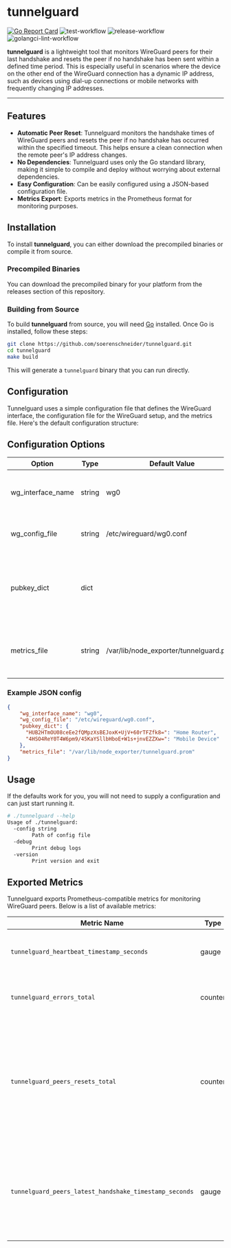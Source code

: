 # tunnelguard

[![Go Report Card](https://goreportcard.com/badge/github.com/soerenschneider/tunnelguard)](https://goreportcard.com/report/github.com/soerenschneider/tunnelguard)
![test-workflow](https://github.com/soerenschneider/tunnelguard/actions/workflows/test.yaml/badge.svg)
![release-workflow](https://github.com/soerenschneider/tunnelguard/actions/workflows/release-container.yaml/badge.svg)
![golangci-lint-workflow](https://github.com/soerenschneider/tunnelguard/actions/workflows/golangci-lint.yaml/badge.svg)

**tunnelguard** is a lightweight tool that monitors WireGuard peers for their last handshake and resets the peer if no handshake has been sent within a defined time period. This is especially useful in scenarios where the device on the other end of the WireGuard connection has a dynamic IP address, such as devices using dial-up connections or mobile networks with frequently changing IP addresses.

---

## Features

- **Automatic Peer Reset**: Tunnelguard monitors the handshake times of WireGuard peers and resets the peer if no handshake has occurred within the specified timeout. This helps ensure a clean connection when the remote peer's IP address changes.
- **No Dependencies**: Tunnelguard uses only the Go standard library, making it simple to compile and deploy without worrying about external dependencies.
- **Easy Configuration**: Can be easily configured using a JSON-based configuration file.
- **Metrics Export**: Exports metrics in the Prometheus format for monitoring purposes.

## Installation

To install **tunnelguard**, you can either download the precompiled binaries or compile it from source.

### Precompiled Binaries

You can download the precompiled binary for your platform from the releases section of this repository.

### Building from Source

To build **tunnelguard** from source, you will need [Go](https://golang.org/doc/install) installed. Once Go is installed, follow these steps:

```bash
git clone https://github.com/soerenschneider/tunnelguard.git
cd tunnelguard
make build
```

This will generate a `tunnelguard` binary that you can run directly.

## Configuration

Tunnelguard uses a simple configuration file that defines the WireGuard interface, the configuration file for the WireGuard setup, and the metrics file. Here's the default configuration structure:

## Configuration Options

| Option            | Type   | Default Value                           | Description                                                                         |
|-------------------|--------|-----------------------------------------|-------------------------------------------------------------------------------------|
| wg_interface_name | string | wg0                                     | The name of the WireGuard interface to monitor.                                     |
| wg_config_file    | string | /etc/wireguard/wg0.conf                 | Path to the WireGuard configuration file.                                           |
| pubkey_dict       | dict   |                                         | A mapping of WireGuard public keys to human-readable names for logging and metrics. |
| metrics_file      | string | /var/lib/node_exporter/tunnelguard.prom | File path where Prometheus-compatible metrics are written.                          |

### Example JSON config
```json
{
    "wg_interface_name": "wg0",
    "wg_config_file": "/etc/wireguard/wg0.conf",
    "pubkey_dict": {
      "HUB2HTmOU08ceEe2fQMpzXsBEJoxK+UjV+60rTFZfk8=": "Home Router",
      "4HSO4ReY0T4W6pm9/45KaYSllbHboE+W1s+jnvEZZXw=": "Mobile Device"
    },
    "metrics_file": "/var/lib/node_exporter/tunnelguard.prom"
}
```

## Usage

If the defaults work for you, you will not need to supply a configuration and can just start running it.

```bash
# ./tunnelguard --help
Usage of ./tunnelguard:
  -config string
        Path of config file
  -debug
        Print debug logs
  -version
        Print version and exit

```

## Exported Metrics

Tunnelguard exports Prometheus-compatible metrics for monitoring WireGuard peers. Below is a list of available metrics:

| Metric Name                                            | Type    | Description                                                                                                                                          |
|--------------------------------------------------------|---------|------------------------------------------------------------------------------------------------------------------------------------------------------|
| `tunnelguard_heartbeat_timestamp_seconds`              | gauge   | The timestamp of the last Tunnelguard invocation.                                                                                                    |
| `tunnelguard_errors_total`                             | counter | Number of errors encountered by Tunnelguard.                                                                                                         |
| `tunnelguard_peers_resets_total`                       | counter | Number of times a WireGuard peer has been reset due to missing handshakes. Includes labels for the peer's public key and its nice name (if defined). |
| `tunnelguard_peers_latest_handshake_timestamp_seconds` | gauge   | The timestamp of a peer's most recent handshake. Includes labels for the peer's public key and its nice name (if defined).                           |
